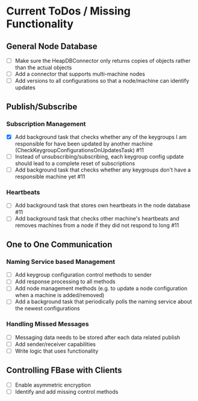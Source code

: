 # Current ToDos / Missing Functionality

## General Node Database
- [ ] Make sure the HeapDBConnector only returns copies of objects rather than the actual objects
- [ ] Add a connector that supports multi-machine nodes
- [ ] Add versions to all configurations so that a node/machine can identify updates

## Publish/Subscribe

### Subscription Management
- [x] Add background task that checks whether any of the keygroups I am responsible for have been updated by another machine (CheckKeygroupConfigurationsOnUpdatesTask) #11
- [ ] Instead of unsubscribing/subscribing, each keygroup config update should lead to a complete reset of subscriptions
- [ ] Add background task that checks whether any keygroups don't have a responsible machine yet #11

### Heartbeats
- [ ] Add background task that stores own heartbeats in the node database #11
- [ ] Add background task that checks other machine's heartbeats and removes machines from a node if they did not respond to long #11

## One to One Communication

### Naming Service based Management
- [ ] Add keygroup configuration control methods to sender
- [ ] Add response processing to all methods
- [ ] Add node management methods (e.g. to update a node configuration when a machine is added/removed)
- [ ] Add a background task that periodically polls the naming service about the newest configurations

### Handling Missed Messages
- [ ] Messaging data needs to be stored after each data related publish
- [ ] Add sender/receiver capabilities
- [ ] Write logic that uses functionality

## Controlling FBase with Clients
 - [ ] Enable asymmetric encryption
 - [ ] Identify and add missing control methods
